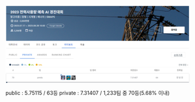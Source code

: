 <img src='image/main.png'> </img>

public : 5.75115 / 63등
private : 7.31407 / 1,233팀 중 70등(5.68% 이내)
